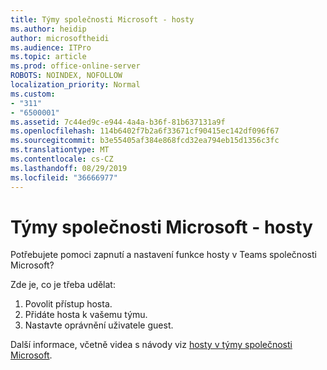 ```yaml
---
title: Týmy společnosti Microsoft - hosty
ms.author: heidip
author: microsoftheidi
ms.audience: ITPro
ms.topic: article
ms.prod: office-online-server
ROBOTS: NOINDEX, NOFOLLOW
localization_priority: Normal
ms.custom:
- "311"
- "6500001"
ms.assetid: 7c44ed9c-e944-4a4a-b36f-81b637131a9f
ms.openlocfilehash: 114b6402f7b2a6f33671cf90415ec142df096f67
ms.sourcegitcommit: b3e55405af384e868fcd32ea794eb15d1356c3fc
ms.translationtype: MT
ms.contentlocale: cs-CZ
ms.lasthandoff: 08/29/2019
ms.locfileid: "36666977"
---
```

# <a name="microsoft-teams---guest-access"></a>Týmy společnosti Microsoft - hosty

Potřebujete pomoci zapnutí a nastavení funkce hosty v Teams společnosti Microsoft?

Zde je, co je třeba udělat:

1. Povolit přístup hosta.
1. Přidáte hosta k vašemu týmu.
1. Nastavte oprávnění uživatele guest.

Další informace, včetně videa s návody viz [hosty v týmy společnosti Microsoft](https://docs.microsoft.com/microsoftteams/guest-access).
